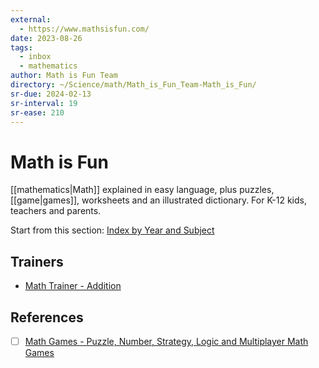 ```yaml
---
external:
  - https://www.mathsisfun.com/
date: 2023-08-26
tags:
  - inbox
  - mathematics
author: Math is Fun Team
directory: ~/Science/math/Math_is_Fun_Team-Math_is_Fun/
sr-due: 2024-02-13
sr-interval: 19
sr-ease: 210
---
```

# Math is Fun

[[mathematics|Math]] explained in easy language, plus puzzles, [[game|games]],
worksheets and an illustrated dictionary. For K-12 kids, teachers and parents.

Start from this section:
[Index by Year and Subject](https://www.mathsisfun.com/links/index.html)

## Trainers

- [Math Trainer - Addition](https://www.mathsisfun.com/numbers/math-trainer-addition.html)

## References

- [ ] [Math Games - Puzzle, Number, Strategy, Logic and Multiplayer Math Games](https://www.mathsisfun.com/games/index.html)
